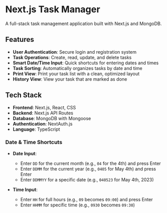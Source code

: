 # Next.js Task Manager

A full-stack task management application built with Next.js and MongoDB.

## Features

- **User Authentication**: Secure login and registration system
- **Task Operations**: Create, read, update, and delete tasks
- **Smart Date/Time Input**: Quick shortcuts for entering dates and times
- **Task Sorting**: Automatically organizes tasks by date and time
- **Print View**: Print your task list with a clean, optimized layout
- **History View**: View your task that are marked as done


## Tech Stack

- **Frontend**: Next.js, React, CSS
- **Backend**: Next.js API Routes
- **Database**: MongoDB with Mongoose
- **Authentication**: NextAuth.js
- **Language**: TypeScript

### Date & Time Shortcuts

- **Date Input**:
  - Enter `DD` for the current month (e.g., `04` for the 4th) and press Enter
  - Enter `DDMM` for the current year (e.g., `0405` for May 4th) and press Enter
  - Enter `DDMMYY` for a specific date (e.g., `040523` for May 4th, 2023)

- **Time Input**:
  - Enter `HH` for full hours (e.g., `09` becomes `09:00`) and press Enter
  - Enter `HHMM` for specific time (e.g., `0930` becomes `09:30`)

